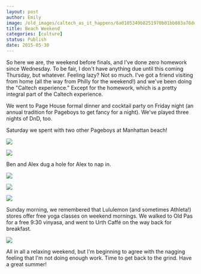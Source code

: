 ```yaml
---
layout: post
author: Emily
image: /old_images/caltech_as_it_happens/6a0105349b8251970b01bb083a78dd970d.png
title: Beach Weekend 
categories: [culture]
status: Publish
date: 2015-05-30
---
```


So here we are, the weekend before finals, and I've done zero homework since Wednesday. To be fair, I don't have anything due until this coming Thursday, but whatever. Feeling lazy? Not so much. I've got a friend visiting from home (all the way from Philly for the weekend!) and we've been doing the "Caltech experience." Except for the homework, which is a pretty integral part of the Caltech experience.

We went to Page House formal dinner and cocktail party on Friday night (an annual tradition for Pageboys to get fancy for a night). We've played three nights of DnD, too.

Saturday we spent with two other Pageboys at Manhattan beach!

![](/old_images/caltech_as_it_happens/6a0105349b8251970b01b8d11fcd2b970c.jpg)


![](/old_images/caltech_as_it_happens/6a0105349b8251970b01b8d11fcd39970c.jpg)

Ben and Alex dug a hole for Alex to nap in.


![](/old_images/caltech_as_it_happens/6a0105349b8251970b01b7c79645ff970b.jpg)


![](/old_images/caltech_as_it_happens/6a0105349b8251970b01b8d11fcd89970c.jpg)


![](/old_images/caltech_as_it_happens/6a0105349b8251970b01bb083a7972970d.jpg)

Sunday morning, we remembered that Lululemon (and sometimes Athleta!) stores offer free yoga classes on weekend mornings. We walked to Old Pas for a free 9:30 vinyasa, and went to Urth Caffé on the way back for breakfast.


![](/old_images/caltech_as_it_happens/6a0105349b8251970b01b8d11fcdb9970c.jpg)

All in all a relaxing weekend, but I'm beginning to agree with the nagging feeling that I'm not doing enough work. Time to get back to the grind. Have a great summer!

